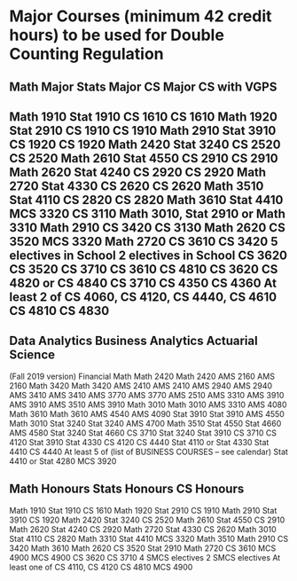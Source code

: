 <h1>Major Courses (minimum 42 credit hours) to be used for Double Counting Regulation </h1>

<h2>Math Major Stats Major CS Major CS with VGPS<h2>
Math 1910 Stat 1910 CS 1610 CS 1610
Math 1920 Stat 2910 CS 1910 CS 1910
Math 2910 Stat 3910 CS 1920 CS 1920
Math 2420 Stat 3240 CS 2520 CS 2520
Math 2610 Stat 4550 CS 2910 CS 2910
Math 2620 Stat 4240 CS 2920 CS 2920
Math 2720 Stat 4330 CS 2620 CS 2620
Math 3510 Stat 4110 CS 2820 CS 2820
Math 3610 Stat 4410 MCS 3320 CS 3110
Math 3010, Stat
2910 or Math 3310
Math 2910 CS 3420 CS 3130
Math 2620 CS 3520 MCS 3320
Math 2720 CS 3610 CS 3420
5 electives in
School
2 electives in
School
CS 3620 CS 3520
CS 3710 CS 3610
CS 4810 CS 3620
CS 4820 or
CS 4840
CS 3710
CS 4350
CS 4360
At least 2 of
CS 4060, CS 4120,
CS 4440, CS 4610
CS 4810
CS 4830
  
  
<h2>Data Analytics Business Analytics Actuarial Science</h2>
(Fall 2019 version)
Financial Math
Math 2420 Math 2420 AMS 2160 AMS 2160
Math 3420 Math 3420 AMS 2410 AMS 2410
AMS 2940 AMS 2940 AMS 3410 AMS 3410
AMS 3770 AMS 3770 AMS 2510 AMS 3310
AMS 3910 AMS 3910 AMS 3510 AMS 3910
Math 3010 Math 3010 AMS 3310 AMS 4080
Math 3610 Math 3610 AMS 4540 AMS 4090
Stat 3910 Stat 3910 AMS 4550 Math 3010
Stat 3240 Stat 3240 AMS 4700 Math 3510
Stat 4550 Stat 4660 AMS 4580 Stat 3240
Stat 4660 CS 3710 Stat 3240 Stat 3910
CS 3710 CS 4120 Stat 3910 Stat 4330
CS 4120 CS 4440 Stat 4110 or Stat 4330 Stat 4410
CS 4440 At least 5 of (list of
BUSINESS COURSES
– see calendar)
Stat 4410 or Stat 4280 MCS 3920
  
  <h2>Math Honours Stats Honours CS Honours</h2>
Math 1910 Stat 1910 CS 1610
Math 1920 Stat 2910 CS 1910
Math 2910 Stat 3910 CS 1920
Math 2420 Stat 3240 CS 2520
Math 2610 Stat 4550 CS 2910
Math 2620 Stat 4240 CS 2920
Math 2720 Stat 4330 CS 2620
Math 3010 Stat 4110 CS 2820
Math 3310 Stat 4410 MCS 3320
Math 3510 Math 2910 CS 3420
Math 3610 Math 2620 CS 3520
Stat 2910 Math 2720 CS 3610
MCS 4900 MCS 4900 CS 3620
CS 3710
4 SMCS electives 2 SMCS electives At least one of
CS 4110, CS 4120
CS 4810
MCS 4900
